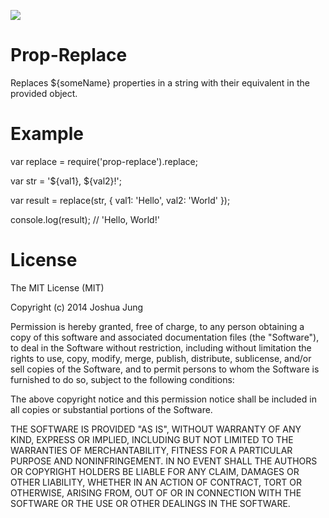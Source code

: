 ![](https://nodei.co/npm/prop-replace.png?downloads=True&stars=True)

Prop-Replace
============

Replaces ${someName} properties in a string with their equivalent in the provided object.

Example
=======

var replace = require('prop-replace').replace;

var str = '${val1}, ${val2}!';

var result = replace(str, {
  val1: 'Hello',
  val2: 'World'
});

console.log(result); // 'Hello, World!'

License
=======

The MIT License (MIT)

Copyright (c) 2014 Joshua Jung

Permission is hereby granted, free of charge, to any person obtaining a copy
of this software and associated documentation files (the "Software"), to deal
in the Software without restriction, including without limitation the rights
to use, copy, modify, merge, publish, distribute, sublicense, and/or sell
copies of the Software, and to permit persons to whom the Software is
furnished to do so, subject to the following conditions:

The above copyright notice and this permission notice shall be included in all
copies or substantial portions of the Software.

THE SOFTWARE IS PROVIDED "AS IS", WITHOUT WARRANTY OF ANY KIND, EXPRESS OR
IMPLIED, INCLUDING BUT NOT LIMITED TO THE WARRANTIES OF MERCHANTABILITY,
FITNESS FOR A PARTICULAR PURPOSE AND NONINFRINGEMENT. IN NO EVENT SHALL THE
AUTHORS OR COPYRIGHT HOLDERS BE LIABLE FOR ANY CLAIM, DAMAGES OR OTHER
LIABILITY, WHETHER IN AN ACTION OF CONTRACT, TORT OR OTHERWISE, ARISING FROM,
OUT OF OR IN CONNECTION WITH THE SOFTWARE OR THE USE OR OTHER DEALINGS IN THE
SOFTWARE.